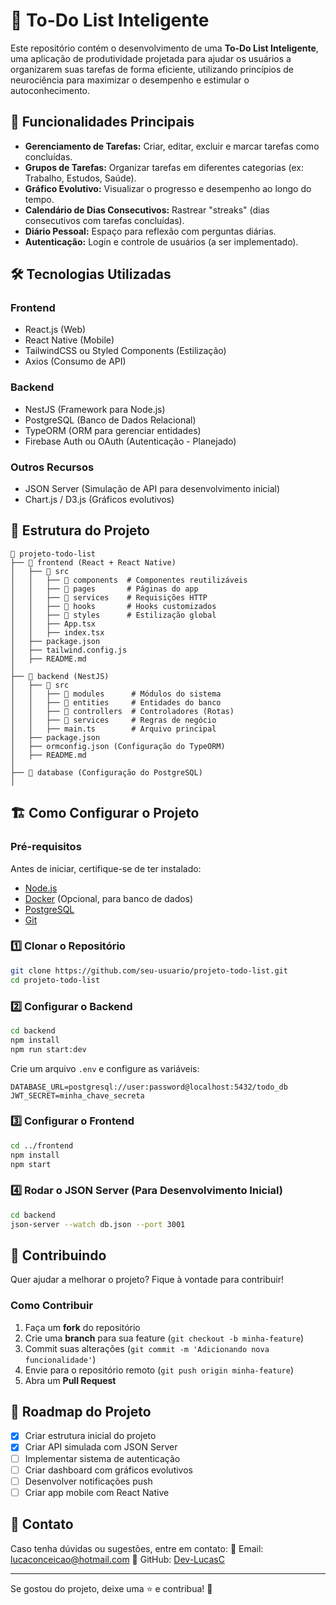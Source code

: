 # 📌 To-Do List Inteligente

Este repositório contém o desenvolvimento de uma **To-Do List Inteligente**, uma aplicação de produtividade projetada para ajudar os usuários a organizarem suas tarefas de forma eficiente, utilizando princípios de neurociência para maximizar o desempenho e estimular o autoconhecimento.

## 🚀 Funcionalidades Principais

- **Gerenciamento de Tarefas:** Criar, editar, excluir e marcar tarefas como concluídas.
- **Grupos de Tarefas:** Organizar tarefas em diferentes categorias (ex: Trabalho, Estudos, Saúde).
- **Gráfico Evolutivo:** Visualizar o progresso e desempenho ao longo do tempo.
- **Calendário de Dias Consecutivos:** Rastrear "streaks" (dias consecutivos com tarefas concluídas).
- **Diário Pessoal:** Espaço para reflexão com perguntas diárias.
- **Autenticação:** Login e controle de usuários (a ser implementado).

## 🛠 Tecnologias Utilizadas

### **Frontend**
- React.js (Web)
- React Native (Mobile)
- TailwindCSS ou Styled Components (Estilização)
- Axios (Consumo de API)

### **Backend**
- NestJS (Framework para Node.js)
- PostgreSQL (Banco de Dados Relacional)
- TypeORM (ORM para gerenciar entidades)
- Firebase Auth ou OAuth (Autenticação - Planejado)

### **Outros Recursos**
- JSON Server (Simulação de API para desenvolvimento inicial)
- Chart.js / D3.js (Gráficos evolutivos)

## 📌 Estrutura do Projeto

```
📂 projeto-todo-list
├── 📂 frontend (React + React Native)
│   ├── 📂 src
│   │   ├── 📂 components  # Componentes reutilizáveis
│   │   ├── 📂 pages       # Páginas do app
│   │   ├── 📂 services    # Requisições HTTP
│   │   ├── 📂 hooks       # Hooks customizados
│   │   ├── 📂 styles      # Estilização global
│   │   ├── App.tsx
│   │   ├── index.tsx
│   ├── package.json
│   ├── tailwind.config.js 
│   ├── README.md
│
├── 📂 backend (NestJS)
│   ├── 📂 src
│   │   ├── 📂 modules      # Módulos do sistema
│   │   ├── 📂 entities     # Entidades do banco
│   │   ├── 📂 controllers  # Controladores (Rotas)
│   │   ├── 📂 services     # Regras de negócio
│   │   ├── main.ts        # Arquivo principal
│   ├── package.json
│   ├── ormconfig.json (Configuração do TypeORM)
│   ├── README.md
│
├── 📂 database (Configuração do PostgreSQL)
│

```

## 🏗 Como Configurar o Projeto

### **Pré-requisitos**
Antes de iniciar, certifique-se de ter instalado:
- [Node.js](https://nodejs.org/)
- [Docker](https://www.docker.com/) (Opcional, para banco de dados)
- [PostgreSQL](https://www.postgresql.org/)
- [Git](https://git-scm.com/)

### **1️⃣ Clonar o Repositório**
```sh
git clone https://github.com/seu-usuario/projeto-todo-list.git
cd projeto-todo-list
```

### **2️⃣ Configurar o Backend**
```sh
cd backend
npm install
npm run start:dev
```
Crie um arquivo `.env` e configure as variáveis:
```
DATABASE_URL=postgresql://user:password@localhost:5432/todo_db
JWT_SECRET=minha_chave_secreta
```

### **3️⃣ Configurar o Frontend**
```sh
cd ../frontend
npm install
npm start
```

### **4️⃣ Rodar o JSON Server (Para Desenvolvimento Inicial)**
```sh
cd backend
json-server --watch db.json --port 3001
```

## 🎨 Contribuindo
Quer ajudar a melhorar o projeto? Fique à vontade para contribuir!

### **Como Contribuir**
1. Faça um **fork** do repositório
2. Crie uma **branch** para sua feature (`git checkout -b minha-feature`)
3. Commit suas alterações (`git commit -m 'Adicionando nova funcionalidade'`)
4. Envie para o repositório remoto (`git push origin minha-feature`)
5. Abra um **Pull Request**


## 📌 Roadmap do Projeto
- [x] Criar estrutura inicial do projeto
- [x] Criar API simulada com JSON Server
- [ ] Implementar sistema de autenticação
- [ ] Criar dashboard com gráficos evolutivos
- [ ] Desenvolver notificações push
- [ ] Criar app mobile com React Native

## 📢 Contato
Caso tenha dúvidas ou sugestões, entre em contato:
📩 Email: lucaconceicao@hotmail.com
🐙 GitHub: [Dev-LucasC](https://github.com/Dev-LucasC)

---

Se gostou do projeto, deixe uma ⭐ e contribua! 🚀

